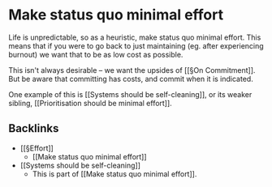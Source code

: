# Make status quo minimal effort
Life is unpredictable, so as a heuristic, make status quo minimal effort. This means that if you were to go back to just maintaining (eg. after experiencing burnout) we want that to be as low cost as possible.

This isn't always desirable – we want the upsides of [[§On Commitment]]. But be aware that committing has costs, and commit when it is indicated.

One example of this is [[Systems should be self-cleaning]], or its weaker sibling, [[Prioritisation should be minimal effort]].

## Backlinks
* [[§Effort]]
	* [[Make status quo minimal effort]]
* [[Systems should be self-cleaning]]
	* This is part of [[Make status quo minimal effort]].

<!-- #p1 -->

<!-- {BearID:58ED0575-33EC-4A1C-ABC1-1BB22DE3D76B-51620-000058E4EE78EE8D} -->
